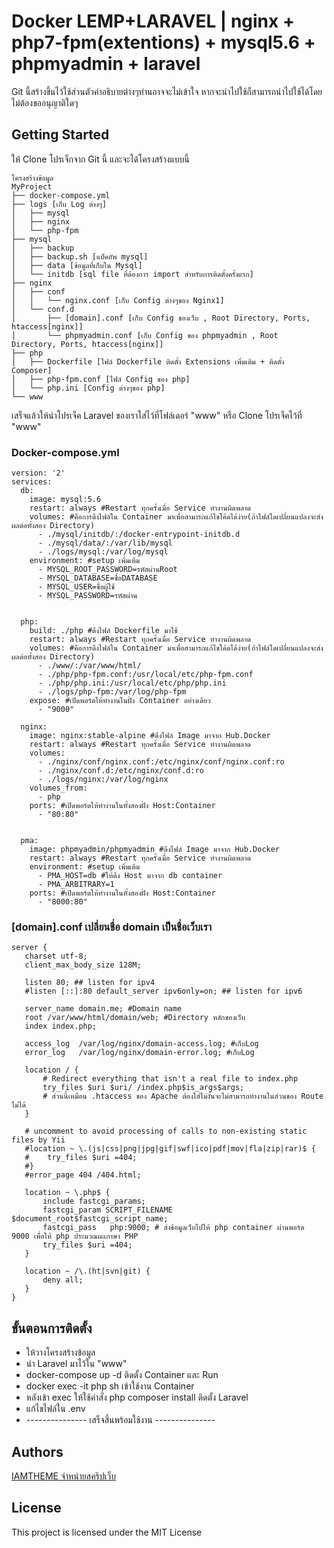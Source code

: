 # Docker LEMP+LARAVEL | nginx + php7-fpm(extentions) + mysql5.6 + phpmyadmin + laravel

Git นี้สร้างขึ้นไว้ใช้ส่วนตัวคำอธิบายต่างๆท่านอาจจะไม่เข้าใจ หากจะนำไปใช้ก็สามารถนำไปใช้ได้โดยไม่ต้องขออนุญาติใดๆ

## Getting Started

ให้ Clone โปรเจ็กจาก Git นี้ และจะได้โครงสร้างแบบนี้
```
โครงสร้างข้อมูล
MyProject
├── docker-compose.yml
├── logs [เก็บ Log ต่างๆ]
│   ├── mysql
│   ├── nginx
│   └── php-fpm
├── mysql
│   ├── backup
│   ├── backup.sh [แบ็คอัพ mysql]
│   ├── data [ข้อมูลที่เก็บใน Mysql]
│   └── initdb [sql file ที่ต้องการ import สำหรับการติดตั้งครั้งแรก]
├── nginx
│   ├── conf
│   │   └── nginx.conf [เก็บ Config ต่างๆของ Nginx1]
│   └── conf.d
│       ├── [domain].conf [เก็บ Config ของเว็บ , Root Directory, Ports, htaccess[nginx]]
│       └── phpmyadmin.conf [เก็บ Config ของ phpmyadmin , Root Directory, Ports, htaccess[nginx]]
├── php
│   ├── Dockerfile [ไฟล์ Dockerfile ติดตั้ง Extensions เพิ่มเติม + ติดตั้ง Composer]
│   ├── php-fpm.conf [ไฟล์ Config ของ php]
│   └── php.ini [Config ต่างๆของ php]
└── www
```
เสร็จแล้วให้นำโปรเจ็ค Laravel ของเราใส่ไว้ที่โฟล์เดอร์ "www" หรือ Clone โปรเจ็คไว้ที่ "www"

### Docker-compose.yml

```
version: '2'
services:
  db:
    image: mysql:5.6
    restart: always #Restart ทุกครั้งเมื่อ Service ทำงานผิดพลาด
    volumes: #คือการดึงไฟล์ใน Container มาเพื่อสามารถแก้ไขโค้ดได้ง่าย(ถ้าไฟล์ใดเปลี่ยนแปลงจะส่งผลต่อทั้งสอง Directory)
      - ./mysql/initdb/:/docker-entrypoint-initdb.d
      - ./mysql/data/:/var/lib/mysql
      - ./logs/mysql:/var/log/mysql
    environment: #setup เพิ่มเติม
      - MYSQL_ROOT_PASSWORD=รหัสผ่านRoot
      - MYSQL_DATABASE=ชื่อDATABASE
      - MYSQL_USER=ชื่อผู้ใช้
      - MYSQL_PASSWORD=รหัสผ่าน
    
  
  php:
    build: ./php #ดึงไฟล์ Dockerfile มาใช้
    restart: always #Restart ทุกครั้งเมื่อ Service ทำงานผิดพลาด
    volumes: #คือการดึงไฟล์ใน Container มาเพื่อสามารถแก้ไขโค้ดได้ง่าย(ถ้าไฟล์ใดเปลี่ยนแปลงจะส่งผลต่อทั้งสอง Directory)
      - ./www/:/var/www/html/
      - ./php/php-fpm.conf:/usr/local/etc/php-fpm.conf
      - ./php/php.ini:/usr/local/etc/php/php.ini
      - ./logs/php-fpm:/var/log/php-fpm
    expose: #เปิดพอร์ตให้ทำงานในฝั่ง Container อย่างเดียว
      - "9000"
  
  nginx:
    image: nginx:stable-alpine #ดึงไฟล์ Image มาจาก Hub.Docker
    restart: always #Restart ทุกครั้งเมื่อ Service ทำงานผิดพลาด
    volumes:
      - ./nginx/conf/nginx.conf:/etc/nginx/conf/nginx.conf:ro
      - ./nginx/conf.d:/etc/nginx/conf.d:ro
      - ./logs/nginx:/var/log/nginx
    volumes_from:
      - php
    ports: #เปิดพอร์ตให้ทำงานในทั้งสองฝั่ง Host:Container
      - "80:80"
  

  pma:
    image: phpmyadmin/phpmyadmin #ดึงไฟล์ Image มาจาก Hub.Docker
    restart: always #Restart ทุกครั้งเมื่อ Service ทำงานผิดพลาด
    environment: #setup เพิ่มเติม
      - PMA_HOST=db #ให้ดึง Host มาจาก db container
      - PMA_ARBITRARY=1
    ports: #เปิดพอร์ตให้ทำงานในทั้งสองฝั่ง Host:Container
      - "8000:80"
```

### [domain].conf เปลี่ยนชื่อ domain เป็นชื่อเว็บเรา

```
server {
   charset utf-8;
   client_max_body_size 128M;

   listen 80; ## listen for ipv4
   #listen [::]:80 default_server ipv6only=on; ## listen for ipv6

   server_name domain.me; #Domain name
   root /var/www/html/domain/web; #Directory หลักของเว็บ
   index index.php;

   access_log  /var/log/nginx/domain-access.log; #เก็บLog
   error_log   /var/log/nginx/domain-error.log; #เก็บLog

   location / {
       # Redirect everything that isn't a real file to index.php
       try_files $uri $uri/ /index.php$is_args$args;
       # ส่วนนี้เหมือน .htaccess ของ Apache ต้องใส่ไม่งั้นจะไม่สามารถทำงานในส่วนของ Route ไม่ได้
   }

   # uncomment to avoid processing of calls to non-existing static files by Yii
   #location ~ \.(js|css|png|jpg|gif|swf|ico|pdf|mov|fla|zip|rar)$ {
   #    try_files $uri =404;
   #}
   #error_page 404 /404.html;

   location ~ \.php$ {
       include fastcgi_params;
       fastcgi_param SCRIPT_FILENAME $document_root$fastcgi_script_name;
       fastcgi_pass   php:9000; # ส่งข้อมูลเว็บไปให้ php container ผ่านพอร์ต 9000 เพื่อให้ php ประมวณผลภาษา PHP
       try_files $uri =404;
   }

   location ~ /\.(ht|svn|git) {
       deny all;
   }
}
```

## ขั้นตอนการติดตั้ง

* ให้วางโครงสร้างข้อมูล
* นำ Laravel มาไว้ใน "www"
* docker-compose up -d ติดตั้ง Container และ Run
* docker exec -it php sh เข้าใช้งาน Container
* หลังเข้า exec ให้ใช้คำสั่ง php composer install ติดตั้ง Laravel
* แก้ไขไฟล์ใน .env
* --------------- เสร็จสิ้นพร้อมใช้งาน ---------------

## Authors

[IAMTHEME จำหน่ายสคริปเว็บ](https://www.iamtheme.com/)
## License

This project is licensed under the MIT License


